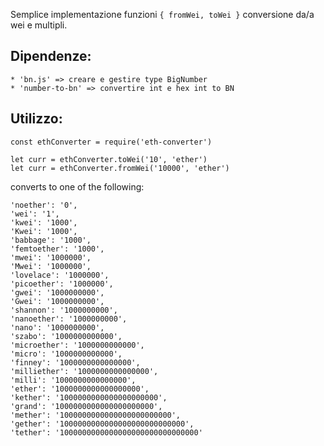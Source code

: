 Semplice implementazione funzioni `{ fromWei, toWei }` conversione da/a wei e multipli.

## Dipendenze:

```
* 'bn.js' => creare e gestire type BigNumber
* 'number-to-bn' => convertire int e hex int to BN
```

## Utilizzo:

```
const ethConverter = require('eth-converter')

let curr = ethConverter.toWei('10', 'ether')
let curr = ethConverter.fromWei('10000', 'ether')
```

converts to one of the following:

    'noether': '0', 
    'wei': '1', 
    'kwei': '1000', 
    'Kwei': '1000',
    'babbage': '1000', 
    'femtoether': '1000', 
    'mwei': '1000000',
    'Mwei': '1000000',
    'lovelace': '1000000', 
    'picoether': '1000000', 
    'gwei': '1000000000', 
    'Gwei': '1000000000', 
    'shannon': '1000000000', 
    'nanoether': '1000000000', 
    'nano': '1000000000', 
    'szabo': '1000000000000', 
    'microether': '1000000000000', 
    'micro': '1000000000000', 
    'finney': '1000000000000000', 
    'milliether': '1000000000000000', 
    'milli': '1000000000000000', 
    'ether': '1000000000000000000',
    'kether': '1000000000000000000000',
    'grand': '1000000000000000000000', 
    'mether': '1000000000000000000000000',
    'gether': '1000000000000000000000000000', 
    'tether': '1000000000000000000000000000000' 